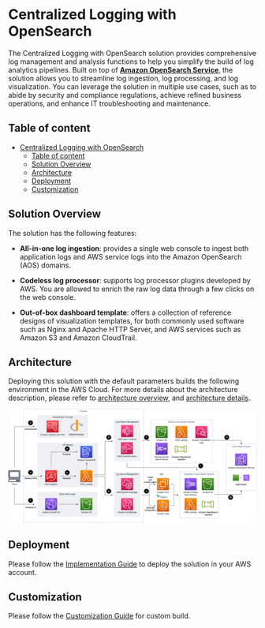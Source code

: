 # Centralized Logging with OpenSearch

The Centralized Logging with OpenSearch solution provides comprehensive log management and analysis functions to help you simplify the build of log analytics pipelines. Built on top of <strong><a href="https://aws.amazon.com/opensearch-service/">Amazon OpenSearch Service</a></strong>, the solution allows you to streamline log ingestion, log processing, and log visualization. You can leverage the solution in multiple use cases, such as to abide by security and compliance regulations, achieve refined business operations, and enhance IT troubleshooting and maintenance.

## Table of content

- [Centralized Logging with OpenSearch](#centralized-logging-with-opensearch)
  - [Table of content](#table-of-content)
  - [Solution Overview](#solution-overview)
  - [Architecture](#architecture)
  - [Deployment](#deployment)
  - [Customization](#customization)


## Solution Overview

The solution has the following features:

- **All-in-one log ingestion**: provides a single web console to ingest both application logs and AWS service logs into the Amazon OpenSearch (AOS) domains.

- **Codeless log processor**: supports log processor plugins developed by AWS. You are allowed to enrich the raw log data through a few clicks on the web console.

- **Out-of-box dashboard template**: offers a collection of reference designs of visualization templates, for both commonly used software such as Nginx and Apache HTTP Server, and AWS services such as Amazon S3 and Amazon CloudTrail.



## Architecture

Deploying this solution with the default parameters builds the following environment in the AWS Cloud. For more details about the architecture description, please refer to [architecture overview](https://docs.aws.amazon.com/solutions/latest/centralized-logging-with-opensearch/architecture-overview.html), and [architecture details](https://docs.aws.amazon.com/solutions/latest/centralized-logging-with-opensearch/architecture-details.html).

![Architecture](arch.png)


## Deployment

Please follow the [Implementation Guide](https://docs.aws.amazon.com/solutions/latest/centralized-logging-with-opensearch/) to deploy the solution in your AWS account.


## Customization

Please follow the [Customization Guide](CUSTOM_BUILD.md) for custom build.


